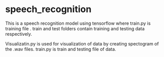 # speech_recognition
This is a speech recognition model using tensorflow where train.py is training file . train and test folders contain training and testing data respectively.

Visualizatin.py is used for visualization of data by creating spectogram of the .wav files.
train.py is train and testing file of data.
